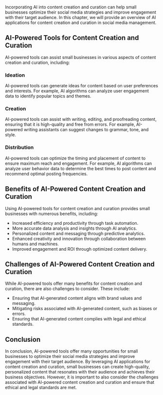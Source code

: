 
Incorporating AI into content creation and curation can help small businesses optimize their social media strategies and improve engagement with their target audience. In this chapter, we will provide an overview of AI applications for content creation and curation in social media management.

AI-Powered Tools for Content Creation and Curation
--------------------------------------------------

AI-powered tools can assist small businesses in various aspects of content creation and curation, including:

### Ideation

AI-powered tools can generate ideas for content based on user preferences and interests. For example, AI algorithms can analyze user engagement data to identify popular topics and themes.

### Creation

AI-powered tools can assist with writing, editing, and proofreading content, ensuring that it is high-quality and free from errors. For example, AI-powered writing assistants can suggest changes to grammar, tone, and style.

### Distribution

AI-powered tools can optimize the timing and placement of content to ensure maximum reach and engagement. For example, AI algorithms can analyze user behavior data to determine the best times to post content and recommend optimal posting frequencies.

Benefits of AI-Powered Content Creation and Curation
----------------------------------------------------

Using AI-powered tools for content creation and curation provides small businesses with numerous benefits, including:

* Increased efficiency and productivity through task automation.
* More accurate data analysis and insights through AI analytics.
* Personalized content and messaging through predictive analytics.
* Enhanced creativity and innovation through collaboration between humans and machines.
* Improved engagement and ROI through optimized content delivery.

Challenges of AI-Powered Content Creation and Curation
------------------------------------------------------

While AI-powered tools offer many benefits for content creation and curation, there are also challenges to consider. These include:

* Ensuring that AI-generated content aligns with brand values and messaging.
* Mitigating risks associated with AI-generated content, such as biases or errors.
* Ensuring that AI-generated content complies with legal and ethical standards.

Conclusion
----------

In conclusion, AI-powered tools offer many opportunities for small businesses to optimize their social media strategies and improve engagement with their target audience. By leveraging AI applications for content creation and curation, small businesses can create high-quality, personalized content that resonates with their audience and achieves their business objectives. However, it is important to also consider the challenges associated with AI-powered content creation and curation and ensure that ethical and legal standards are met.
